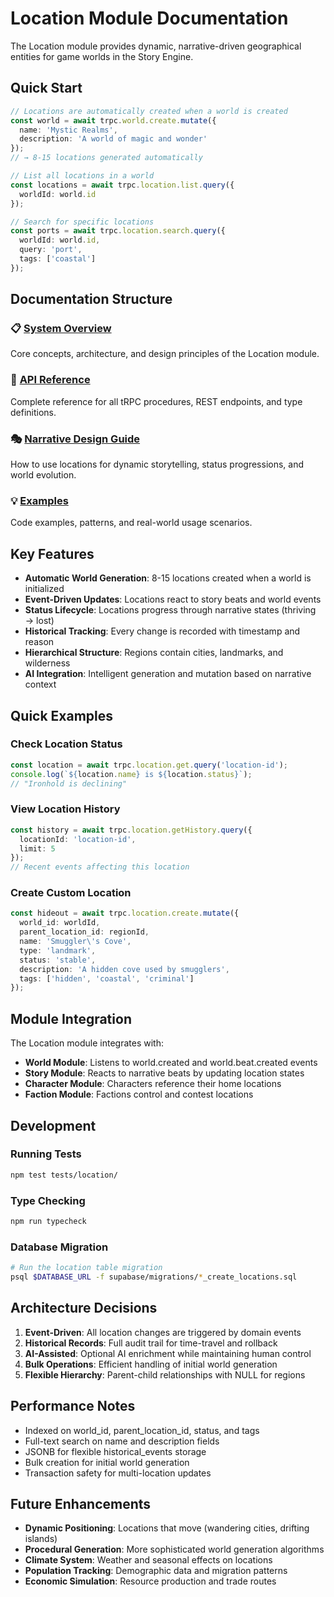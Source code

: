 # Location Module Documentation

The Location module provides dynamic, narrative-driven geographical entities for game worlds in the Story Engine.

## Quick Start

```typescript
// Locations are automatically created when a world is created
const world = await trpc.world.create.mutate({
  name: 'Mystic Realms',
  description: 'A world of magic and wonder'
});
// → 8-15 locations generated automatically

// List all locations in a world
const locations = await trpc.location.list.query({ 
  worldId: world.id 
});

// Search for specific locations
const ports = await trpc.location.search.query({
  worldId: world.id,
  query: 'port',
  tags: ['coastal']
});
```

## Documentation Structure

### 📋 [System Overview](./system-overview.md)
Core concepts, architecture, and design principles of the Location module.

### 🔧 [API Reference](./api-reference.md)
Complete reference for all tRPC procedures, REST endpoints, and type definitions.

### 🎭 [Narrative Design Guide](./narrative-design.md)
How to use locations for dynamic storytelling, status progressions, and world evolution.

### 💡 [Examples](./examples.md)
Code examples, patterns, and real-world usage scenarios.

## Key Features

- **Automatic World Generation**: 8-15 locations created when a world is initialized
- **Event-Driven Updates**: Locations react to story beats and world events
- **Status Lifecycle**: Locations progress through narrative states (thriving → lost)
- **Historical Tracking**: Every change is recorded with timestamp and reason
- **Hierarchical Structure**: Regions contain cities, landmarks, and wilderness
- **AI Integration**: Intelligent generation and mutation based on narrative context

## Quick Examples

### Check Location Status
```typescript
const location = await trpc.location.get.query('location-id');
console.log(`${location.name} is ${location.status}`);
// "Ironhold is declining"
```

### View Location History
```typescript
const history = await trpc.location.getHistory.query({
  locationId: 'location-id',
  limit: 5
});
// Recent events affecting this location
```

### Create Custom Location
```typescript
const hideout = await trpc.location.create.mutate({
  world_id: worldId,
  parent_location_id: regionId,
  name: 'Smuggler\'s Cove',
  type: 'landmark',
  status: 'stable',
  description: 'A hidden cove used by smugglers',
  tags: ['hidden', 'coastal', 'criminal']
});
```

## Module Integration

The Location module integrates with:

- **World Module**: Listens to world.created and world.beat.created events
- **Story Module**: Reacts to narrative beats by updating location states
- **Character Module**: Characters reference their home locations
- **Faction Module**: Factions control and contest locations

## Development

### Running Tests
```bash
npm test tests/location/
```

### Type Checking
```bash
npm run typecheck
```

### Database Migration
```bash
# Run the location table migration
psql $DATABASE_URL -f supabase/migrations/*_create_locations.sql
```

## Architecture Decisions

1. **Event-Driven**: All location changes are triggered by domain events
2. **Historical Records**: Full audit trail for time-travel and rollback
3. **AI-Assisted**: Optional AI enrichment while maintaining human control
4. **Bulk Operations**: Efficient handling of initial world generation
5. **Flexible Hierarchy**: Parent-child relationships with NULL for regions

## Performance Notes

- Indexed on world_id, parent_location_id, status, and tags
- Full-text search on name and description fields
- JSONB for flexible historical_events storage
- Bulk creation for initial world generation
- Transaction safety for multi-location updates

## Future Enhancements

- **Dynamic Positioning**: Locations that move (wandering cities, drifting islands)
- **Procedural Generation**: More sophisticated world generation algorithms
- **Climate System**: Weather and seasonal effects on locations
- **Population Tracking**: Demographic data and migration patterns
- **Economic Simulation**: Resource production and trade routes